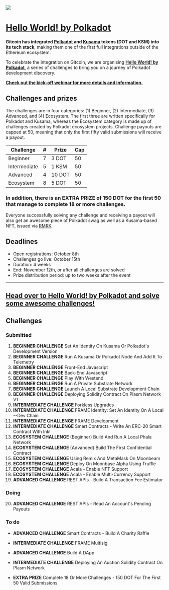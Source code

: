 ![](https://user-images.githubusercontent.com/48550657/95865108-8f7b9b80-0d66-11eb-97c5-e52360f196f8.png)


# [Hello World! by Polkadot](https://gitcoin.co/hackathon/polkadot/onboard?utm_source=github&utm_medium=referral&utm_campaign=hello+world)

**Gitcoin has integrated [Polkadot](https://polkadot.network/) and [Kusama](https://kusama.network/) tokens (DOT and KSM) into its tech stack**, making them one of the first full integrations outside of the Ethereum ecosystem.

To celebrate the integration on Gitcoin, we are organising **[Hello World! by Polkadot](https://gitcoin.co/hackathon/polkadot/onboard?utm_source=github&utm_medium=referral&utm_campaign=hello+world)**, a series of challenges to bring you on a journey of Polkadot development discovery.

**[Check out the kick-off webinar for more details and information.](https://www.crowdcast.io/e/gitcoin-hello-world-by-polkadot)**

## Challenges and prizes 

The challenges are in four categories: (1) Beginner, (2) Intermediate, (3) Advanced, and (4) Ecosystem. The first three are written specifically for Polkadot and Kusama, whereas the Ecosystem category is made up of challenges created by Polkadot ecosystem projects. Challenge payouts are capped at 50, meaning that only the first fifty valid submissions will receive a payout.

| Challenge  | #  | Prize  | Cap  |
|---|---|---|---|
| Beginner  |  7  | 3 DOT  |  50 |
| Intermediate  | 5   | 1 KSM  | 50  |
| Advanced  | 4  | 10 DOT  | 50  |
| Ecosystem  | 8   | 5 DOT  | 50  |

### **In addition, there is an EXTRA PRIZE of 150 DOT for the first 50 that manage to complete 18 or more challenges.**

Everyone successfully solving any challenge and receiving a payout will also get an awesome piece of Polkadot swag as well as a Kusama-based NFT, issued via [RMRK](https://rmrk.app/).

## Deadlines
- Open registrations: October 8th
- Challenges go live: October 15th
- Duration: 4 weeks
- End: November 12th, or after all challenges are solved
- Prize distribution period: up to two weeks after the event

-----------------------------------------

## [Head over to Hello World! by Polkadot and solve some awesome challenges!](https://gitcoin.co/hackathon/polkadot/onboard?utm_source=github&utm_medium=referral&utm_campaign=hello+world)

## Challenges

### Submitted

1. **BEGINNER CHALLENGE** Set An Identity On Kusama Or Polkadot's Development Version
2. **BEGINNER CHALLENGE** Run A Kusama Or Polkadot Node And Add It To Telemetry
3. **BEGINNER CHALLENGE** Front-End Javascript
4. **BEGINNER CHALLENGE** Back-End Javascript 
5. **BEGINNER CHALLENGE** Play With Westend
6. **BEGINNER CHALLENGE** Run A Private Substrate Network
7. **BEGINNER CHALLENGE** Launch A Local Substrate Development Chain
8. **BEGINNER CHALLENGE** Deploying Solidity Contract On Plasm Network V1
9. **INTERMEDIATE CHALLENGE** Forkless Upgrades
10. **INTERMEDIATE CHALLENGE** FRAME Identity: Set An Identity On A Local --Dev Chain
11. **INTERMEDIATE CHALLENGE** FRAME Development
12. **INTERMEDIATE CHALLENGE** Smart Contracts - Write An ERC-20 Smart Contract With Ink!
13. **ECOSYSTEM CHALLENGE** (Beginner) Build And Run A Local Phala Network
14. **ECOSYSTEM CHALLENGE** (Advanced) Build The First Confidential Contract
15. **ECOSYSTEM CHALLENGE** Using Remix And MetaMask On Moonbeam
16. **ECOSYSTEM CHALLENGE** Deploy On Moonbase Alpha Using Truffle
17. **ECOSYSTEM CHALLENGE** Acala - Enable NFT Support
18. **ECOSYSTEM CHALLENGE** Acala - Enable Multi-Currency Support
19. **ADVANCED CHALLENGE** REST APIs - Build A Transaction Fee Estimator

### Doing

20. **ADVANCED CHALLENGE** REST APIs - Read An Account's Pending Payouts

### To do
-  **ADVANCED CHALLENGE** Smart Contracts - Build A Charity Raffle
-  **INTERMEDIATE CHALLENGE** FRAME Multisig


-  **ADVANCED CHALLENGE** Build A DApp
-  **INTERMEDIATE CHALLENGE** Deploying An Auction Solidity Contract On Plasm Network


-  **EXTRA PRIZE** Complete 18 Or More Challenges - 150 DOT For The First 50 Valid Submissions

